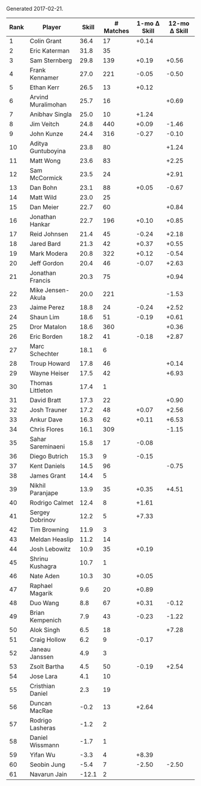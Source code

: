 Generated 2017-02-21.

| Rank | Player             | Skill | # Matches | 1-mo Δ Skill | 12-mo Δ Skill |
|------|--------------------|-------|-----------|--------------|---------------|
|    1 | Colin Grant        |  36.4 |        17 |        +0.14 |               |
|    2 | Eric Katerman      |  31.8 |        35 |              |               |
|    3 | Sam Sternberg      |  29.8 |       139 |        +0.19 |         +0.56 |
|    4 | Frank Kennamer     |  27.0 |       221 |        -0.05 |         -0.50 |
|    5 | Ethan Kerr         |  26.5 |        13 |        +0.12 |               |
|    6 | Arvind Muralimohan |  25.7 |        16 |              |         +0.69 |
|    7 | Anibhav Singla     |  25.0 |        10 |        +1.24 |               |
|    8 | Jim Veitch         |  24.8 |       440 |        +0.09 |         -1.46 |
|    9 | John Kunze         |  24.4 |       316 |        -0.27 |         -0.10 |
|   10 | Aditya Guntuboyina |  23.8 |        80 |              |         +1.24 |
|   11 | Matt Wong          |  23.6 |        83 |              |         +2.25 |
|   12 | Sam McCormick      |  23.5 |        24 |              |         +2.91 |
|   13 | Dan Bohn           |  23.1 |        88 |        +0.05 |         -0.67 |
|   14 | Matt Wild          |  23.0 |        25 |              |               |
|   15 | Dan Meier          |  22.7 |        60 |              |         +0.84 |
|   16 | Jonathan Hankar    |  22.7 |       196 |        +0.10 |         +0.85 |
|   17 | Reid Johnsen       |  21.4 |        45 |        -0.24 |         +2.18 |
|   18 | Jared Bard         |  21.3 |        42 |        +0.37 |         +0.55 |
|   19 | Mark Modera        |  20.8 |       322 |        +0.12 |         -0.54 |
|   20 | Jeff Gordon        |  20.4 |        46 |        -0.07 |         +2.63 |
|   21 | Jonathan Francis   |  20.3 |        75 |              |         +0.94 |
|   22 | Mike Jensen-Akula  |  20.0 |       221 |              |         -1.53 |
|   23 | Jaime Perez        |  18.8 |        24 |        -0.24 |         +2.52 |
|   24 | Shaun Lim          |  18.6 |        51 |        -0.19 |         +0.61 |
|   25 | Dror Matalon       |  18.6 |       360 |              |         +0.36 |
|   26 | Eric Borden        |  18.2 |        41 |        -0.18 |         +2.87 |
|   27 | Marc Schechter     |  18.1 |         6 |              |               |
|   28 | Troup Howard       |  17.8 |        46 |              |         +0.14 |
|   29 | Wayne Heiser       |  17.5 |        42 |              |         +6.93 |
|   30 | Thomas Littleton   |  17.4 |         1 |              |               |
|   31 | David Bratt        |  17.3 |        22 |              |         +0.90 |
|   32 | Josh Trauner       |  17.2 |        48 |        +0.07 |         +2.56 |
|   33 | Ankur Dave         |  16.3 |        62 |        +0.11 |         +6.53 |
|   34 | Chris Flores       |  16.1 |       309 |              |         -1.15 |
|   35 | Sahar Sareminaeni  |  15.8 |        17 |        -0.08 |               |
|   36 | Diego Butrich      |  15.3 |         9 |        -0.15 |               |
|   37 | Kent Daniels       |  14.5 |        96 |              |         -0.75 |
|   38 | James Grant        |  14.4 |         5 |              |               |
|   39 | Nikhil Paranjape   |  13.9 |        35 |        +0.35 |         +4.51 |
|   40 | Rodrigo Calmet     |  12.4 |         8 |        +1.61 |               |
|   41 | Sergey Dobrinov    |  12.2 |         5 |        +7.33 |               |
|   42 | Tim Browning       |  11.9 |         3 |              |               |
|   43 | Meldan Heaslip     |  11.2 |        14 |              |               |
|   44 | Josh Lebowitz      |  10.9 |        35 |        +0.19 |               |
|   45 | Shrinu Kushagra    |  10.7 |         1 |              |               |
|   46 | Nate Aden          |  10.3 |        30 |        +0.05 |               |
|   47 | Raphael Magarik    |   9.6 |        20 |        +0.89 |               |
|   48 | Duo Wang           |   8.8 |        67 |        +0.31 |         -0.12 |
|   49 | Brian Kempenich    |   7.9 |        43 |        -0.23 |         -1.22 |
|   50 | Alok Singh         |   6.5 |        18 |              |         +7.28 |
|   51 | Craig Hollow       |   6.2 |         9 |        -0.17 |               |
|   52 | Janeau Janssen     |   4.9 |         3 |              |               |
|   53 | Zsolt Bartha       |   4.5 |        50 |        -0.19 |         +2.54 |
|   54 | Jose Lara          |   4.1 |        10 |              |               |
|   55 | Cristhian Daniel   |   2.3 |        19 |              |               |
|   56 | Duncan MacRae      |  -0.2 |        13 |        +2.64 |               |
|   57 | Rodrigo Lasheras   |  -1.2 |         2 |              |               |
|   58 | Daniel Wissmann    |  -1.7 |         1 |              |               |
|   59 | Yifan Wu           |  -3.3 |         4 |        +8.39 |               |
|   60 | Seobin Jung        |  -5.4 |         7 |        -2.50 |         -2.50 |
|   61 | Navarun Jain       | -12.1 |         2 |              |               |